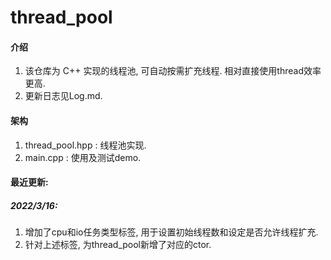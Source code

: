 # thread_pool

#### 介绍
1. 该仓库为 C++ 实现的线程池, 可自动按需扩充线程. 相对直接使用thread效率更高.
2. 更新日志见Log.md.

#### 架构
1. thread_pool.hpp : 线程池实现.
2. main.cpp : 使用及测试demo.

#### 最近更新:
##### 2022/3/16:
1. 增加了cpu和io任务类型标签, 用于设置初始线程数和设定是否允许线程扩充.
2. 针对上述标签, 为thread_pool新增了对应的ctor.